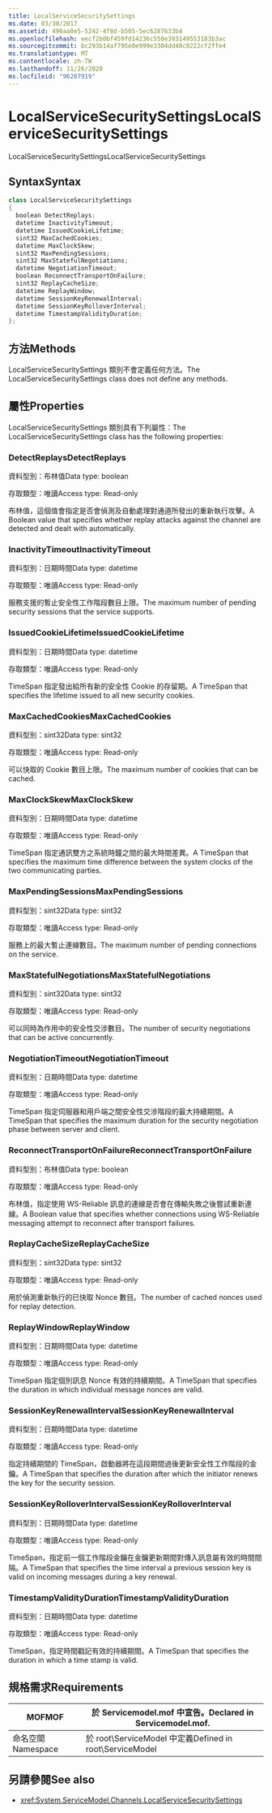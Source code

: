 ```yaml
---
title: LocalServiceSecuritySettings
ms.date: 03/30/2017
ms.assetid: 490aa0e5-5242-4f8d-b505-5ec6287633b4
ms.openlocfilehash: eecf2b0bf459fd14236c550e393149553183b3ac
ms.sourcegitcommit: bc293b14af795e0e999e3304dd40c0222cf2ffe4
ms.translationtype: MT
ms.contentlocale: zh-TW
ms.lasthandoff: 11/26/2020
ms.locfileid: "96267919"
---
```

# <a name="localservicesecuritysettings"></a><span data-ttu-id="af417-102">LocalServiceSecuritySettings</span><span class="sxs-lookup"><span data-stu-id="af417-102">LocalServiceSecuritySettings</span></span>

<span data-ttu-id="af417-103">LocalServiceSecuritySettings</span><span class="sxs-lookup"><span data-stu-id="af417-103">LocalServiceSecuritySettings</span></span>  
  
## <a name="syntax"></a><span data-ttu-id="af417-104">Syntax</span><span class="sxs-lookup"><span data-stu-id="af417-104">Syntax</span></span>  
  
```csharp
class LocalServiceSecuritySettings  
{  
  boolean DetectReplays;  
  datetime InactivityTimeout;  
  datetime IssuedCookieLifetime;  
  sint32 MaxCachedCookies;  
  datetime MaxClockSkew;  
  sint32 MaxPendingSessions;  
  sint32 MaxStatefulNegotiations;  
  datetime NegotiationTimeout;  
  boolean ReconnectTransportOnFailure;  
  sint32 ReplayCacheSize;  
  datetime ReplayWindow;  
  datetime SessionKeyRenewalInterval;  
  datetime SessionKeyRolloverInterval;  
  datetime TimestampValidityDuration;  
};  
```  
  
## <a name="methods"></a><span data-ttu-id="af417-105">方法</span><span class="sxs-lookup"><span data-stu-id="af417-105">Methods</span></span>  

 <span data-ttu-id="af417-106">LocalServiceSecuritySettings 類別不會定義任何方法。</span><span class="sxs-lookup"><span data-stu-id="af417-106">The LocalServiceSecuritySettings class does not define any methods.</span></span>  
  
## <a name="properties"></a><span data-ttu-id="af417-107">屬性</span><span class="sxs-lookup"><span data-stu-id="af417-107">Properties</span></span>  

 <span data-ttu-id="af417-108">LocalServiceSecuritySettings 類別具有下列屬性：</span><span class="sxs-lookup"><span data-stu-id="af417-108">The LocalServiceSecuritySettings class has the following properties:</span></span>  
  
### <a name="detectreplays"></a><span data-ttu-id="af417-109">DetectReplays</span><span class="sxs-lookup"><span data-stu-id="af417-109">DetectReplays</span></span>  

 <span data-ttu-id="af417-110">資料型別：布林值</span><span class="sxs-lookup"><span data-stu-id="af417-110">Data type: boolean</span></span>  
  
 <span data-ttu-id="af417-111">存取類型：唯讀</span><span class="sxs-lookup"><span data-stu-id="af417-111">Access type: Read-only</span></span>  
  
 <span data-ttu-id="af417-112">布林值，這個值會指定是否會偵測及自動處理對通道所發出的重新執行攻擊。</span><span class="sxs-lookup"><span data-stu-id="af417-112">A Boolean value that specifies whether replay attacks against the channel are detected and dealt with automatically.</span></span>  
  
### <a name="inactivitytimeout"></a><span data-ttu-id="af417-113">InactivityTimeout</span><span class="sxs-lookup"><span data-stu-id="af417-113">InactivityTimeout</span></span>  

 <span data-ttu-id="af417-114">資料型別：日期時間</span><span class="sxs-lookup"><span data-stu-id="af417-114">Data type: datetime</span></span>  
  
 <span data-ttu-id="af417-115">存取類型：唯讀</span><span class="sxs-lookup"><span data-stu-id="af417-115">Access type: Read-only</span></span>  
  
 <span data-ttu-id="af417-116">服務支援的暫止安全性工作階段數目上限。</span><span class="sxs-lookup"><span data-stu-id="af417-116">The maximum number of pending security sessions that the service supports.</span></span>  
  
### <a name="issuedcookielifetime"></a><span data-ttu-id="af417-117">IssuedCookieLifetime</span><span class="sxs-lookup"><span data-stu-id="af417-117">IssuedCookieLifetime</span></span>  

 <span data-ttu-id="af417-118">資料型別：日期時間</span><span class="sxs-lookup"><span data-stu-id="af417-118">Data type: datetime</span></span>  
  
 <span data-ttu-id="af417-119">存取類型：唯讀</span><span class="sxs-lookup"><span data-stu-id="af417-119">Access type: Read-only</span></span>  
  
 <span data-ttu-id="af417-120">TimeSpan 指定發出給所有新的安全性 Cookie 的存留期。</span><span class="sxs-lookup"><span data-stu-id="af417-120">A TimeSpan that specifies the lifetime issued to all new security cookies.</span></span>  
  
### <a name="maxcachedcookies"></a><span data-ttu-id="af417-121">MaxCachedCookies</span><span class="sxs-lookup"><span data-stu-id="af417-121">MaxCachedCookies</span></span>  

 <span data-ttu-id="af417-122">資料型別：sint32</span><span class="sxs-lookup"><span data-stu-id="af417-122">Data type: sint32</span></span>  
  
 <span data-ttu-id="af417-123">存取類型：唯讀</span><span class="sxs-lookup"><span data-stu-id="af417-123">Access type: Read-only</span></span>  
  
 <span data-ttu-id="af417-124">可以快取的 Cookie 數目上限。</span><span class="sxs-lookup"><span data-stu-id="af417-124">The maximum number of cookies that can be cached.</span></span>  
  
### <a name="maxclockskew"></a><span data-ttu-id="af417-125">MaxClockSkew</span><span class="sxs-lookup"><span data-stu-id="af417-125">MaxClockSkew</span></span>  

 <span data-ttu-id="af417-126">資料型別：日期時間</span><span class="sxs-lookup"><span data-stu-id="af417-126">Data type: datetime</span></span>  
  
 <span data-ttu-id="af417-127">存取類型：唯讀</span><span class="sxs-lookup"><span data-stu-id="af417-127">Access type: Read-only</span></span>  
  
 <span data-ttu-id="af417-128">TimeSpan 指定通訊雙方之系統時鐘之間的最大時間差異。</span><span class="sxs-lookup"><span data-stu-id="af417-128">A TimeSpan that specifies the maximum time difference between the system clocks of the two communicating parties.</span></span>  
  
### <a name="maxpendingsessions"></a><span data-ttu-id="af417-129">MaxPendingSessions</span><span class="sxs-lookup"><span data-stu-id="af417-129">MaxPendingSessions</span></span>  

 <span data-ttu-id="af417-130">資料型別：sint32</span><span class="sxs-lookup"><span data-stu-id="af417-130">Data type: sint32</span></span>  
  
 <span data-ttu-id="af417-131">存取類型：唯讀</span><span class="sxs-lookup"><span data-stu-id="af417-131">Access type: Read-only</span></span>  
  
 <span data-ttu-id="af417-132">服務上的最大暫止連線數目。</span><span class="sxs-lookup"><span data-stu-id="af417-132">The maximum number of pending connections on the service.</span></span>  
  
### <a name="maxstatefulnegotiations"></a><span data-ttu-id="af417-133">MaxStatefulNegotiations</span><span class="sxs-lookup"><span data-stu-id="af417-133">MaxStatefulNegotiations</span></span>  

 <span data-ttu-id="af417-134">資料型別：sint32</span><span class="sxs-lookup"><span data-stu-id="af417-134">Data type: sint32</span></span>  
  
 <span data-ttu-id="af417-135">存取類型：唯讀</span><span class="sxs-lookup"><span data-stu-id="af417-135">Access type: Read-only</span></span>  
  
 <span data-ttu-id="af417-136">可以同時為作用中的安全性交涉數目。</span><span class="sxs-lookup"><span data-stu-id="af417-136">The number of security negotiations that can be active concurrently.</span></span>  
  
### <a name="negotiationtimeout"></a><span data-ttu-id="af417-137">NegotiationTimeout</span><span class="sxs-lookup"><span data-stu-id="af417-137">NegotiationTimeout</span></span>  

 <span data-ttu-id="af417-138">資料型別：日期時間</span><span class="sxs-lookup"><span data-stu-id="af417-138">Data type: datetime</span></span>  
  
 <span data-ttu-id="af417-139">存取類型：唯讀</span><span class="sxs-lookup"><span data-stu-id="af417-139">Access type: Read-only</span></span>  
  
 <span data-ttu-id="af417-140">TimeSpan 指定伺服器和用戶端之間安全性交涉階段的最大持續期間。</span><span class="sxs-lookup"><span data-stu-id="af417-140">A TimeSpan that specifies the maximum duration for the security negotiation phase between server and client.</span></span>  
  
### <a name="reconnecttransportonfailure"></a><span data-ttu-id="af417-141">ReconnectTransportOnFailure</span><span class="sxs-lookup"><span data-stu-id="af417-141">ReconnectTransportOnFailure</span></span>  

 <span data-ttu-id="af417-142">資料型別：布林值</span><span class="sxs-lookup"><span data-stu-id="af417-142">Data type: boolean</span></span>  
  
 <span data-ttu-id="af417-143">存取類型：唯讀</span><span class="sxs-lookup"><span data-stu-id="af417-143">Access type: Read-only</span></span>  
  
 <span data-ttu-id="af417-144">布林值，指定使用 WS-Reliable 訊息的連線是否會在傳輸失敗之後嘗試重新連線。</span><span class="sxs-lookup"><span data-stu-id="af417-144">A Boolean value that specifies whether connections using WS-Reliable messaging attempt to reconnect after transport failures.</span></span>  
  
### <a name="replaycachesize"></a><span data-ttu-id="af417-145">ReplayCacheSize</span><span class="sxs-lookup"><span data-stu-id="af417-145">ReplayCacheSize</span></span>  

 <span data-ttu-id="af417-146">資料型別：sint32</span><span class="sxs-lookup"><span data-stu-id="af417-146">Data type: sint32</span></span>  
  
 <span data-ttu-id="af417-147">存取類型：唯讀</span><span class="sxs-lookup"><span data-stu-id="af417-147">Access type: Read-only</span></span>  
  
 <span data-ttu-id="af417-148">用於偵測重新執行的已快取 Nonce 數目。</span><span class="sxs-lookup"><span data-stu-id="af417-148">The number of cached nonces used for replay detection.</span></span>  
  
### <a name="replaywindow"></a><span data-ttu-id="af417-149">ReplayWindow</span><span class="sxs-lookup"><span data-stu-id="af417-149">ReplayWindow</span></span>  

 <span data-ttu-id="af417-150">資料型別：日期時間</span><span class="sxs-lookup"><span data-stu-id="af417-150">Data type: datetime</span></span>  
  
 <span data-ttu-id="af417-151">存取類型：唯讀</span><span class="sxs-lookup"><span data-stu-id="af417-151">Access type: Read-only</span></span>  
  
 <span data-ttu-id="af417-152">TimeSpan 指定個別訊息 Nonce 有效的持續期間。</span><span class="sxs-lookup"><span data-stu-id="af417-152">A TimeSpan that specifies the duration in which individual message nonces are valid.</span></span>  
  
### <a name="sessionkeyrenewalinterval"></a><span data-ttu-id="af417-153">SessionKeyRenewalInterval</span><span class="sxs-lookup"><span data-stu-id="af417-153">SessionKeyRenewalInterval</span></span>  

 <span data-ttu-id="af417-154">資料型別：日期時間</span><span class="sxs-lookup"><span data-stu-id="af417-154">Data type: datetime</span></span>  
  
 <span data-ttu-id="af417-155">存取類型：唯讀</span><span class="sxs-lookup"><span data-stu-id="af417-155">Access type: Read-only</span></span>  
  
 <span data-ttu-id="af417-156">指定持續期間的 TimeSpan，啟動器將在這段期間過後更新安全性工作階段的金鑰。</span><span class="sxs-lookup"><span data-stu-id="af417-156">A TimeSpan that specifies the duration after which the initiator renews the key for the security session.</span></span>  
  
### <a name="sessionkeyrolloverinterval"></a><span data-ttu-id="af417-157">SessionKeyRolloverInterval</span><span class="sxs-lookup"><span data-stu-id="af417-157">SessionKeyRolloverInterval</span></span>  

 <span data-ttu-id="af417-158">資料型別：日期時間</span><span class="sxs-lookup"><span data-stu-id="af417-158">Data type: datetime</span></span>  
  
 <span data-ttu-id="af417-159">存取類型：唯讀</span><span class="sxs-lookup"><span data-stu-id="af417-159">Access type: Read-only</span></span>  
  
 <span data-ttu-id="af417-160">TimeSpan，指定前一個工作階段金鑰在金鑰更新期間對傳入訊息屬有效的時間間隔。</span><span class="sxs-lookup"><span data-stu-id="af417-160">A TimeSpan that specifies the time interval a previous session key is valid on incoming messages during a key renewal.</span></span>  
  
### <a name="timestampvalidityduration"></a><span data-ttu-id="af417-161">TimestampValidityDuration</span><span class="sxs-lookup"><span data-stu-id="af417-161">TimestampValidityDuration</span></span>  

 <span data-ttu-id="af417-162">資料型別：日期時間</span><span class="sxs-lookup"><span data-stu-id="af417-162">Data type: datetime</span></span>  
  
 <span data-ttu-id="af417-163">存取類型：唯讀</span><span class="sxs-lookup"><span data-stu-id="af417-163">Access type: Read-only</span></span>  
  
 <span data-ttu-id="af417-164">TimeSpan，指定時間戳記有效的持續期間。</span><span class="sxs-lookup"><span data-stu-id="af417-164">A TimeSpan that specifies the duration in which a time stamp is valid.</span></span>  
  
## <a name="requirements"></a><span data-ttu-id="af417-165">規格需求</span><span class="sxs-lookup"><span data-stu-id="af417-165">Requirements</span></span>  
  
|<span data-ttu-id="af417-166">MOF</span><span class="sxs-lookup"><span data-stu-id="af417-166">MOF</span></span>|<span data-ttu-id="af417-167">於 Servicemodel.mof 中宣告。</span><span class="sxs-lookup"><span data-stu-id="af417-167">Declared in Servicemodel.mof.</span></span>|  
|---------|-----------------------------------|  
|<span data-ttu-id="af417-168">命名空間</span><span class="sxs-lookup"><span data-stu-id="af417-168">Namespace</span></span>|<span data-ttu-id="af417-169">於 root\ServiceModel 中定義</span><span class="sxs-lookup"><span data-stu-id="af417-169">Defined in root\ServiceModel</span></span>|  
  
## <a name="see-also"></a><span data-ttu-id="af417-170">另請參閱</span><span class="sxs-lookup"><span data-stu-id="af417-170">See also</span></span>

- <xref:System.ServiceModel.Channels.LocalServiceSecuritySettings>
